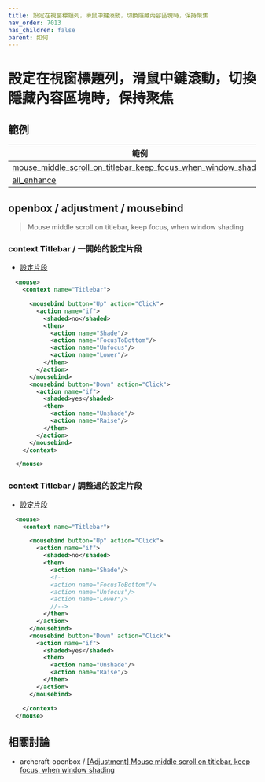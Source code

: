 ```yaml
---
title: 設定在視窗標題列，滑鼠中鍵滾動，切換隱藏內容區塊時，保持聚焦
nav_order: 7013
has_children: false
parent: 如何
---
```



# 設定在視窗標題列，滑鼠中鍵滾動，切換隱藏內容區塊時，保持聚焦


## 範例


| 範例 |
| --- |
| [mouse_middle_scroll_on_titlebar_keep_focus_when_window_shading](https://github.com/samwhelp/note-about-openbox/tree/gh-pages/_demo/sample/mousebind-adjustment/openbox/3.6.1/mouse_middle_scroll_on_titlebar_keep_focus_when_window_shading) |
| [all_enhance](https://github.com/samwhelp/note-about-openbox/tree/gh-pages/_demo/sample/mousebind-adjustment/openbox/3.6.1/all_enhance) |


## openbox / adjustment / mousebind

> Mouse middle scroll on titlebar, keep focus, when window shading


### context Titlebar / 一開始的設定片段

* [設定片段](https://github.com/samwhelp/note-about-openbox/blob/gh-pages/_demo/sample/mousebind-adjustment/openbox/3.6.1/mouse_middle_scroll_on_titlebar_keep_focus_when_window_shading/asset/orginal/rc.xml#L381-L400)

``` xml
  <mouse>
    <context name="Titlebar">

      <mousebind button="Up" action="Click">
        <action name="if">
          <shaded>no</shaded>
          <then>
            <action name="Shade"/>
            <action name="FocusToBottom"/>
            <action name="Unfocus"/>
            <action name="Lower"/>
          </then>
        </action>
      </mousebind>
      <mousebind button="Down" action="Click">
        <action name="if">
          <shaded>yes</shaded>
          <then>
            <action name="Unshade"/>
            <action name="Raise"/>
          </then>
        </action>
      </mousebind>
    </context>

  </mouse>
```


### context Titlebar / 調整過的設定片段

* [設定片段](https://github.com/samwhelp/note-about-openbox/blob/gh-pages/_demo/sample/mousebind-adjustment/openbox/3.6.1/mouse_middle_scroll_on_titlebar_keep_focus_when_window_shading/rc.xml#L381-L402)

``` xml
  <mouse>
    <context name="Titlebar">

      <mousebind button="Up" action="Click">
        <action name="if">
          <shaded>no</shaded>
          <then>
            <action name="Shade"/>
            <!--
            <action name="FocusToBottom"/>
            <action name="Unfocus"/>
            <action name="Lower"/>
            //-->
          </then>
        </action>
      </mousebind>
      <mousebind button="Down" action="Click">
        <action name="if">
          <shaded>yes</shaded>
          <then>
            <action name="Unshade"/>
            <action name="Raise"/>
          </then>
        </action>
      </mousebind>

    </context>
  </mouse>
```


## 相關討論

* archcraft-openbox / [[Adjustment] Mouse middle scroll on titlebar, keep focus, when window shading](https://github.com/archcraft-os/archcraft-openbox/issues/12)
